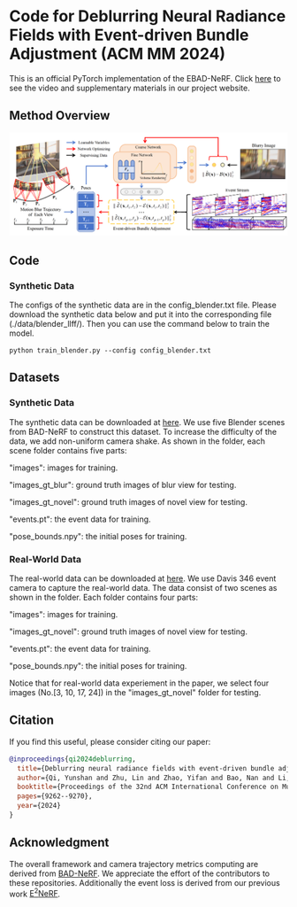 # Code for Deblurring Neural Radiance Fields with Event-driven Bundle Adjustment (ACM MM 2024)
This is an official PyTorch implementation of the EBAD-NeRF. Click [here](https://icvteam.github.io/EBAD-NeRF.html) to see the video and supplementary materials in our project website.

## Method Overview

![](./figure/figure.png)

## Code

### Synthetic Data

The configs of the synthetic data are in the config_blender.txt file. Please download the synthetic data below and put it into the corresponding file (./data/blender_llff/). Then you can use the command below to train the model.

```
python train_blender.py --config config_blender.txt
```

## Datasets

### Synthetic Data

The synthetic data can be downloaded at [here](https://drive.google.com/drive/folders/112SGk_v-fxaUKz7w9dOqhXZRnkwTMkIt?usp=sharing). We use five Blender scenes from BAD-NeRF to construct this dataset. To increase the difficulty of the data, we add non-uniform camera shake. As shown in the folder, each scene folder contains five parts: 

"images": images for training.

"images_gt_blur": ground truth images of blur view for testing.

"images_gt_novel": ground truth images of novel view for testing.

"events.pt": the event data for training.

"pose_bounds.npy": the initial poses for training.

### Real-World Data

The real-world data can be downloaded at [here](https://drive.google.com/drive/folders/1BNxZtD5PcZBEzKu7i08FFLzJFDCEodY9?usp=drive_link). We use Davis 346 event camera to capture the real-world data. The data consist of two scenes as shown in the folder. Each folder contains four parts:

"images": images for training.

"images_gt_novel": ground truth images of novel view for testing.

"events.pt": the event data for training.

"pose_bounds.npy": the initial poses for training.

Notice that for real-world data experiement in the paper, we select four images (No.[3, 10, 17, 24]) in the "images_gt_novel" folder for testing.



## Citation

If you find this useful, please consider citing our paper:

```bibtex
@inproceedings{qi2024deblurring,
  title={Deblurring neural radiance fields with event-driven bundle adjustment},
  author={Qi, Yunshan and Zhu, Lin and Zhao, Yifan and Bao, Nan and Li, Jia},
  booktitle={Proceedings of the 32nd ACM International Conference on Multimedia},
  pages={9262--9270},
  year={2024}
}
```

## Acknowledgment

The overall framework and camera trajectory metrics computing are derived from [BAD-NeRF]([https://github.com/yenchenlin/nerf-pytorch/](https://github.com/WU-CVGL/BAD-NeRF)).  We appreciate the effort of the contributors to these repositories. Additionally the event loss is derived from our previous work [E<sup>2</sup>NeRF](https://github.com/iCVTEAM/E2NeRF).

